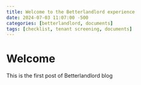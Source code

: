 ```yaml
---
title: Welcome to the Betterlandlord experience
date: 2024-07-03 11:07:00 -500
categories: [betterlandlord, documents]
tags: [checklist, tenant screening, documents]
---
```


# Welcome

This is the first post of Betterlandlord blog